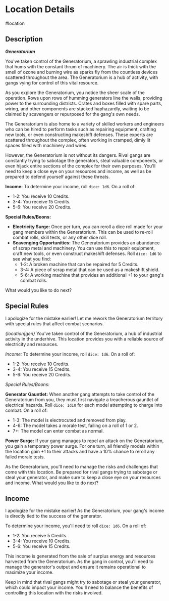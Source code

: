 
# Location Details

#location

## Description
***Generatorium***

You've taken control of the Generatorium, a sprawling industrial complex that hums with the constant thrum of machinery. The air is thick with the smell of ozone and burning wire as sparks fly from the countless devices scattered throughout the area. The Generatorium is a hub of activity, with gangs vying for control of this vital resource.

As you explore the Generatorium, you notice the sheer scale of the operation. Rows upon rows of humming generators line the walls, providing power to the surrounding districts. Crates and boxes filled with spare parts, wiring, and other components are stacked haphazardly, waiting to be claimed by scavengers or repurposed for the gang's own needs.

The Generatorium is also home to a variety of skilled workers and engineers who can be hired to perform tasks such as repairing equipment, crafting new tools, or even constructing makeshift defenses. These experts are scattered throughout the complex, often working in cramped, dimly lit spaces filled with machinery and wires.

However, the Generatorium is not without its dangers. Rival gangs are constantly trying to sabotage the generators, steal valuable components, or even hijack entire sections of the complex for their own purposes. You'll need to keep a close eye on your resources and income, as well as be prepared to defend yourself against these threats.

**Income:**
To determine your income, roll `dice: 1d6`. On a roll of:

* 1-2: You receive 10 Credits.
* 3-4: You receive 15 Credits.
* 5-6: You receive 20 Credits.

**Special Rules/Boons:**

* **Electricity Surge:** Once per turn, you can reroll a dice roll made for your gang members within the Generatorium. This can be used to re-roll combat rolls, skill tests, or any other dice roll.
* **Scavenging Opportunities:** The Generatorium provides an abundance of scrap metal and machinery. You can use this to repair equipment, craft new tools, or even construct makeshift defenses. Roll `dice: 1d6` to see what you find:
	+ 1-2: A broken machine that can be repaired for 5 Credits.
	+ 3-4: A piece of scrap metal that can be used as a makeshift shield.
	+ 5-6: A working machine that provides an additional +1 to your gang's combat rolls.

What would you like to do next?

## Special Rules
I apologize for the mistake earlier! Let me rework the Generatorium territory with special rules that affect combat scenarios.

*{location|gen}*
You've taken control of the Generatorium, a hub of industrial activity in the underhive. This location provides you with a reliable source of electricity and resources.

*Income:*
To determine your income, roll `dice: 1d6`. On a roll of:

* 1-2: You receive 10 Credits.
* 3-4: You receive 15 Credits.
* 5-6: You receive 20 Credits.

*Special Rules/Boons:*

**Generator Gauntlet:** When another gang attempts to take control of the Generatorium from you, they must first navigate a treacherous gauntlet of electrical hazards. Roll `dice: 1d10` for each model attempting to charge into combat. On a roll of:

* 1-3: The model is electrocuted and removed from play.
* 4-6: The model takes a morale test, failing on a roll of 1 or 2.
* 7+: The model can enter combat as normal.

**Power Surge:** If your gang manages to repel an attack on the Generatorium, you gain a temporary power surge. For one turn, all friendly models within the location gain +1 to their attacks and have a 10% chance to reroll any failed morale tests.

As the Generatorium, you'll need to manage the risks and challenges that come with this location. Be prepared for rival gangs trying to sabotage or steal your generator, and make sure to keep a close eye on your resources and income.
What would you like to do next?

## Income
I apologize for the mistake earlier! As the Generatorium, your gang's income is directly tied to the success of the generator.

To determine your income, you'll need to roll `dice: 1d6`. On a roll of:

* 1-2: You receive 5 Credits.
* 3-4: You receive 10 Credits.
* 5-6: You receive 15 Credits.

This income is generated from the sale of surplus energy and resources harvested from the Generatorium. As the gang in control, you'll need to manage the generator's output and ensure it remains operational to maximize your income.

Keep in mind that rival gangs might try to sabotage or steal your generator, which could impact your income. You'll need to balance the benefits of controlling this location with the risks involved.


